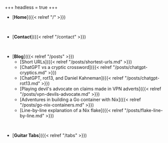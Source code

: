 +++
headless = true
+++

- [**Home**]({{< relref "/" >}})

<br>

- [**Contact**]({{< relref "/contact" >}})

<br>

- [**Blog**]({{< relref "/posts" >}})
  - [Short URLs]({{< relref "/posts/shortest-urls.md" >}})
  - [ChatGPT vs a cryptic crossword]({{< relref "/posts/chatgpt-cryptics.md" >}})
  - [ChatGPT, rot13, and Daniel Kahneman]({{< relref "/posts/chatgpt-rot13.md" >}})
  - [Playing devil's advocate on claims made in VPN adverts]({{< relref "/posts/vpn-devils-advocate.md" >}})
  - [Adventures in building a Go container with Nix]({{< relref "/posts/go-nix-containers.md" >}})
  - [Line-by-line explanation of a Nix flake]({{< relref "/posts/flake-line-by-line.md" >}})

<br>

- [**Guitar Tabs**]({{< relref "/tabs" >}})
